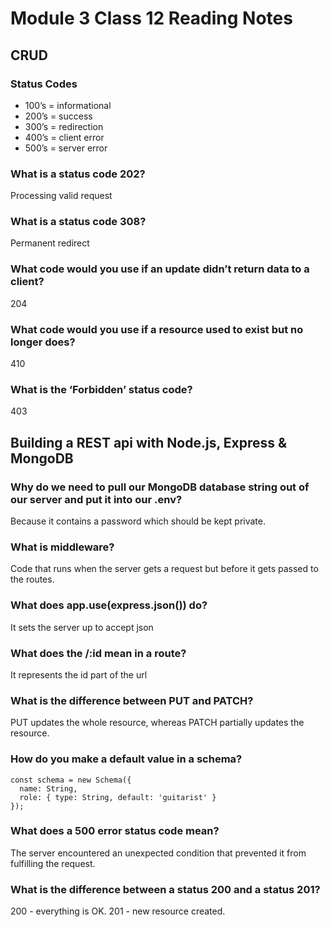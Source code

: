 # Module 3 Class 12 Reading Notes

## CRUD

### Status Codes

- 100’s = informational
- 200’s = success
- 300’s = redirection
- 400’s = client error
- 500’s = server error

### What is a status code 202?

Processing valid request

### What is a status code 308?

Permanent redirect

### What code would you use if an update didn’t return data to a client?

204

### What code would you use if a resource used to exist but no longer does?

410

### What is the ‘Forbidden’ status code?

403

## Building a REST api with Node.js, Express & MongoDB

### Why do we need to pull our MongoDB database string out of our server and put it into our .env?

Because it contains a password which should be kept private.

### What is middleware?

Code that runs when the server gets a request but before it gets passed to the routes.

### What does app.use(express.json()) do?

It sets the server up to accept json

### What does the /:id mean in a route?

It represents the id part of the url

### What is the difference between PUT and PATCH?

PUT updates the whole resource, whereas PATCH partially updates the resource.

### How do you make a default value in a schema?

```
const schema = new Schema({
  name: String,
  role: { type: String, default: 'guitarist' }
});
```

### What does a 500 error status code mean?

The server encountered an unexpected condition that prevented it from fulfilling the request.

### What is the difference between a status 200 and a status 201?

200 - everything is OK.
201 - new resource created.
